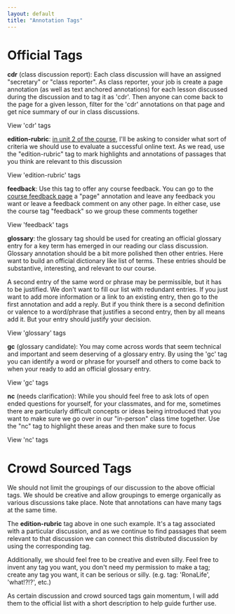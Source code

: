 ```yaml
---
layout: default
title: "Annotation Tags"
---
```


# Official Tags

**cdr** (class discussion report): Each class discussion will have an assigned "secretary" or "class reporter". As class reporter, your job is create a page annotation (as well as text anchored annotations) for each lesson discussed during the discussion and to tag it as 'cdr'. Then anyone can come back to the page for a given lesson, filter for the 'cdr' annotations on that page and get nice summary of our in class discussions.

<div>
  <a class="view-annotations" data-tag='cdr'>View 'cdr' tags</a>

  <div id="result-cdr" class="result" data-open='false'>
  </div>
</div>

**edition-rubric**: [in unit 2 of the course](10-beyond-the-book.html#edition-rubric-discussion), I'll be asking to consider what sort of criteria we should use to evaluate a successful online text. As we read, use the "edition-rubric" tag to mark highlights and annotations of passages that you think are relevant to this discussion

<div>
  <a class="view-annotations" data-tag='edition-rubric'>View 'edition-rubric' tags</a>
  <div id="result-edition-rubric" class="result" data-open='false'>
  </div>
</div>

**feedback**: Use this tag to offer any course feedback. You can go to the [course feedback page](feedback.html) a "page" annotation and leave any feedback you want or leave a feedback comment on any other page. In either case, use the course tag "feedback" so we group these comments together

<div>
  <a class="view-annotations" data-tag='feedback'>View 'feedback' tags</a>
  <div id="result-feedback" class="result" data-open='false'>
  </div>
</div>

**glossary**: the glossary tag should be used for creating an official glossary entry for a key term has emerged in our reading our class discussion. Glossary annotation should be a bit more polished then other entries. Here want to build an official dictionary like list of terms. These entries should be substantive, interesting, and relevant to our course. 

A second entry of the same word or phrase may be permissible, but it has to be justified. We don't want to fill our list with redundant entries. If you just want to add more information or a link to an existing entry, then go to the first annotation and add a reply. But if you think there is a second definition or valence to a word/phrase that justifies a second entry, then by all means add it. But your entry should justify your decision.

<div>
  <a class="view-annotations" data-tag='glossary'>View 'glossary' tags</a>
  <div id="result-glossary"  class="result" data-open='false'>
  </div>
</div>

**gc** (glossary candidate): You may come across words that seem technical and important and seem deserving of a glossary entry. By using the 'gc' tag you can identify a word or phrase for yourself and others to come back to when your ready to add an official glossary entry. 

<div>
  <a class="view-annotations" data-tag='gc'>View 'gc' tags</a>
  <div id="result-gc"  class="result" data-open='false'>
  </div>
</div>

**nc** (needs clarification): While you should feel free to ask lots of open ended questions for yourself, for your classmates, and for me, sometimes there are particularly difficult concepts or ideas being introduced that you want to make sure we go over in our "in-person" class time together. Use the "nc" tag to highlight these areas and then make sure to focus 

<div>
  <a class="view-annotations" data-tag='nc'>View 'nc' tags</a>
  <div id="result-nc"  class="result" style="display: none" data-open='false'>
  </div>
</div>


# Crowd Sourced Tags

We should not limit the groupings of our discussion to the above official tags. We should be creative and allow groupings to emerge organically as various discussions take place. Note that annotations can have many tags at the same time.

The **edition-rubric** tag above in one such example. It's a tag associated with a particular discussion, and as we continue to find passages that seem relevant to that discussion we can connect this distributed discussion by using the corresponding tag.  

Additionally, we should feel free to be creative and even silly. Feel free to invent any tag you want, you don't need my permission to make a tag; create any tag you want, it can be serious or silly. (e.g. tag: 'RonaLife', 'what!?!?', etc.) 

As certain discussion and crowd sourced tags gain momentum, I will add them to the official list with a short description to help guide further use.



<div>

<style>
  .result{
    display: none; 
    font-size: 12px;
    background-color: #f5f6fa;
    padding: 5px;
    border-left: 5px solid #7253ed;
  }
  .result p{
    padding: 1px;
    margin: 1px;
  }
</style>

<script src="https://ajax.googleapis.com/ajax/libs/jquery/3.5.1/jquery.min.js"></script>
<!-- order of scripts is important -->
<script src="{{ '/assets/js/checkLogin.js' | absolute_url }}"></script> <!-- checkLogin fxn -->
<script src="{{ '/assets/js/displayGlossary.js' | absolute_url }}"></script> <!-- displayGlossary -->
<script type="text/javascript">
$(document).ready(() => {
  $('.view-annotations').click(function(){
    const tag = $(this).attr('data-tag');
    const openValue = $("#result-" + tag).attr('data-open');
    if (openValue === 'false'){
      const previouslyOpenedValue = $("#result-" + tag).attr('data-previouslyOpened');
      if (previouslyOpenedValue === 'true'){
        $("#result-" + tag).attr('data-open', 'true');
        $("#result-" + tag).show();
      }
      else{
        checkLogin(displayGlossary, {tag: tag});
        $("#result-" + tag).attr('data-previouslyOpened', 'true');
        $("#result-" + tag).attr('data-open', 'true');
        $("#result-" + tag).show();
      }
    }
    else
    {
      $("#result-" + tag).attr('data-open', 'false');
      $("#result-" + tag).hide();
    }
  });
});
</script>
</div>  